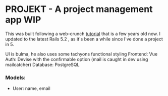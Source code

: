 # PROJEKT - A project management app	WIP

This was built following a web-crunch [tutorial](https://web-crunch.com/posts/lets-build-with-ruby-on-rails-project-management-app) that is a few years old now. I updated to the latest Rails 5.2 , as it's been a while since I've done a project in 5.

UI is bulma, he also uses some tachyons functional styling
Frontend: Vue
Auth: Devise with the confirmable option (mail is caught in dev using mailcatcher)
Database: PostgreSQL

### Models:
- User: name, email
<!-- - Team: -->
<!-- - Project: -->

